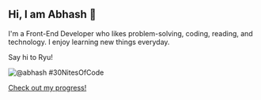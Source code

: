## Hi, I am Abhash 👋
 
 I'm a Front-End Developer who likes problem-solving, coding, reading, and technology. I enjoy learning new things everyday. 

  Say hi to Ryu!
  
  ![@abhash #30NitesOfCode](https://www.codedex.io/api/petStatus?user=abhash)
  
  [Check out my progress!](https://www.codedex.io/@abhash/30-nites-of-code)  
<!--
**Abhash157/Abhash157** is a ✨ _special_ ✨ repository because its `README.md` (this file) appears on your GitHub profile.

Here are some ideas to get you started:

- 🔭 I’m currently working on ...
- 🌱 I’m currently learning ...
- 👯 I’m looking to collaborate on ...
- 🤔 I’m looking for help with ...
- 💬 Ask me about ...
- 📫 How to reach me: ...
- 😄 Pronouns: ...
- ⚡ Fun fact: ...
-->
